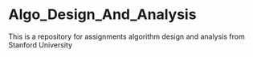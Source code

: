 # Algo_Design_And_Analysis
This is a repository for assignments algorithm design and analysis from Stanford University
